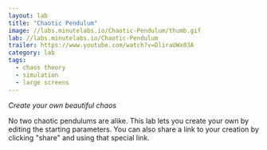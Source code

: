 ```yaml
---
layout: lab
title: "Chaotic Pendulum"
image: //labs.minutelabs.io/Chaotic-Pendulum/thumb.gif
lab: //labs.minutelabs.io/Chaotic-Pendulum
trailer: https://www.youtube.com/watch?v=DliraUWx03A
category: lab
tags:
  - chaos theory
  - simulation
  - large screens
---
```


*Create your own beautiful chaos*

No two chaotic pendulums are alike. This lab lets you create your own by editing the starting parameters. You can also share a link to your creation by clicking "share" and using that special link.
